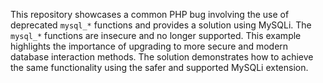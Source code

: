 This repository showcases a common PHP bug involving the use of deprecated `mysql_*` functions and provides a solution using MySQLi.  The `mysql_*` functions are insecure and no longer supported.  This example highlights the importance of upgrading to more secure and modern database interaction methods. The solution demonstrates how to achieve the same functionality using the safer and supported MySQLi extension.